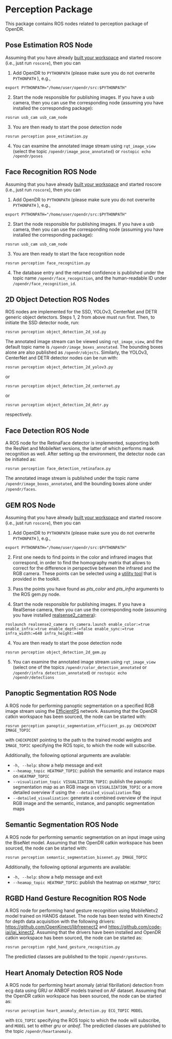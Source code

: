 # Perception Package

This package contains ROS nodes related to perception package of OpenDR.

## Pose Estimation ROS Node
Assuming that you have already [built your workspace](../../README.md) and started roscore (i.e., just run `roscore`), then you can


1. Add OpenDR to `PYTHONPATH` (please make sure you do not overwrite `PYTHONPATH` ), e.g.,
```shell
export PYTHONPATH="/home/user/opendr/src:$PYTHONPATH"
```

2. Start the node responsible for publishing images. If you have a usb camera, then you can use the corresponding node (assuming you have installed the corresponding package):

```shell
rosrun usb_cam usb_cam_node
```

3. You are then ready to start the pose detection node

```shell
rosrun perception pose_estimation.py
```

4. You can examine the annotated image stream using `rqt_image_view` (select the topic `/opendr/image_pose_annotated`) or
   `rostopic echo /opendr/poses`

## Face Recognition ROS Node
Assuming that you have already [built your workspace](../../README.md) and started roscore (i.e., just run `roscore`), then you can


1. Add OpenDR to `PYTHONPATH` (please make sure you do not overwrite `PYTHONPATH` ), e.g.,
```shell
export PYTHONPATH="/home/user/opendr/src:$PYTHONPATH"
```

2. Start the node responsible for publishing images. If you have a usb camera, then you can use the corresponding node (assuming you have installed the corresponding package):

```shell
rosrun usb_cam usb_cam_node
```

3. You are then ready to start the face recognition node

```shell
rosrun perception face_recognition.py
```

4. The database entry and the returned confidence is published under the topic name `/opendr/face_recognition`, and the human-readable ID
under `/opendr/face_recognition_id`.

## 2D Object Detection ROS Nodes
ROS nodes are implemented for the SSD, YOLOv3, CenterNet and DETR generic object detectors. Steps 1, 2 from above must run first.
Then, to initiate the SSD detector node, run:

```shell
rosrun perception object_detection_2d_ssd.py
```
The annotated image stream can be viewed using `rqt_image_view`, and the default topic name is
`/opendr/image_boxes_annotated`. The bounding boxes alone are also published as `/opendr/objects`.
Similarly, the YOLOv3, CenterNet and DETR detector nodes can be run with:
```shell
rosrun perception object_detection_2d_yolov3.py
```
or
```shell
rosrun perception object_detection_2d_centernet.py
```
or
```shell
rosrun perception object_detection_2d_detr.py
```
respectively.

## Face Detection ROS Node
A ROS node for the RetinaFace detector is implemented, supporting both the ResNet and MobileNet versions, the latter of
which performs mask recognition as well. After setting up the environment, the detector node can be initiated as:
```shell
rosrun perception face_detection_retinaface.py
```
The annotated image stream is published under the topic name `/opendr/image_boxes_annotated`, and the bounding boxes alone
under `/opendr/faces`.

## GEM ROS Node
Assuming that you have already [built your workspace](../../README.md) and started roscore (i.e., just run `roscore`), then you can


1. Add OpenDR to `PYTHONPATH` (please make sure you do not overwrite `PYTHONPATH` ), e.g.,
```shell
export PYTHONPATH="/home/user/opendr/src:$PYTHONPATH"
```
2. First one needs to find points in the color and infrared images that correspond, in order to find the homography matrix that allows to correct for the difference in perspective between the infrared and the RGB camera.
These points can be selected using a [utility tool](../../../../src/opendr/perception/object_detection_2d/utils/get_color_infra_alignment.py) that is provided in the toolkit.

3. Pass the points you have found as *pts_color* and *pts_infra* arguments to the ROS gem.py node.

4. Start the node responsible for publishing images. If you have a RealSense camera, then you can use the corresponding node (assuming you have installed [realsense2_camera](http://wiki.ros.org/realsense2_camera)):

```shell
roslaunch realsense2_camera rs_camera.launch enable_color:=true enable_infra:=true enable_depth:=false enable_sync:=true infra_width:=640 infra_height:=480
```

4. You are then ready to start the pose detection node

```shell
rosrun perception object_detection_2d_gem.py
```

5. You can examine the annotated image stream using `rqt_image_view` (select one of the topics `/opendr/color_detection_annotated` or `/opendr/infra_detection_annotated`) or `rostopic echo /opendr/detections`


## Panoptic Segmentation ROS Node
A ROS node for performing panoptic segmentation on a specified RGB image stream using the [EfficientPS](../../../../src/opendr/perception/panoptic_segmentation/README.md) network.
Assuming that the OpenDR catkin workspace has been sourced, the node can be started with:
```shell
rosrun perception panoptic_segmentation_efficient_ps.py CHECKPOINT IMAGE_TOPIC
```
with `CHECKPOINT` pointing to the path to the trained model weights and `IMAGE_TOPIC` specifying the ROS topic, to which the node will subscribe.

Additionally, the following optional arguments are available:
- `-h, --help`: show a help message and exit
- `--heamap_topic HEATMAP_TOPIC`: publish the semantic and instance maps on `HEATMAP_TOPIC`
- `--visualization_topic VISUALIZATION_TOPIC`: publish the panoptic segmentation map as an RGB image on `VISUALIZATION_TOPIC` or a more detailed overview if using the `--detailed_visualization` flag
- `--detailed_visualization`: generate a combined overview of the input RGB image and the semantic, instance, and panoptic segmentation maps


## Semantic Segmentation ROS Node
A ROS node for performing semantic segmentation on an input image using the BiseNet model.
Assuming that the OpenDR catkin workspace has been sourced, the node can be started with:
```shell
rosrun perception semantic_segmentation_bisenet.py IMAGE_TOPIC
```

Additionally, the following optional arguments are available:
- `-h, --help`: show a help message and exit
- `--heamap_topic HEATMAP_TOPIC`: publish the heatmap on `HEATMAP_TOPIC`

## RGBD Hand Gesture Recognition ROS Node

A ROS node for performing hand gesture recognition using MobileNetv2 model trained on HANDS dataset. The node has been tested with Kinectv2 for depth data acquisition with the following drivers: https://github.com/OpenKinect/libfreenect2 and https://github.com/code-iai/iai_kinect2. Assuming that the drivers have been installed and OpenDR catkin workspace has been sourced, the node can be started as:
```shell
rosrun perception rgbd_hand_gesture_recognition.py
```
The predictied classes are published to the topic `/opendr/gestures`.

## Heart Anomaly Detection ROS Node

A ROS node for performing heart anomaly (atrial fibrillation) detection from ecg data using GRU or ANBOF models trained on AF dataset. Assuming that the OpenDR catkin workspace has been sourced, the node can be started as:
```shell
rosrun perception heart_anomaly_detection.py ECG_TOPIC MODEL
```
with `ECG_TOPIC` specifying the ROS topic to which the node will subscribe, and `MODEL` set to either *gru* or *anbof*. The predictied classes are published to the topic `/opendr/heartanomaly`.
